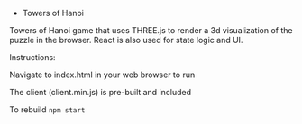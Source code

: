 - Towers of Hanoi

Towers of Hanoi game that uses THREE.js to render a 3d visualization of the puzzle in the browser. React is also used for state logic and UI.

Instructions:

Navigate to index.html in your web browser to run

The client (client.min.js) is pre-built and included

To rebuild `npm start`

